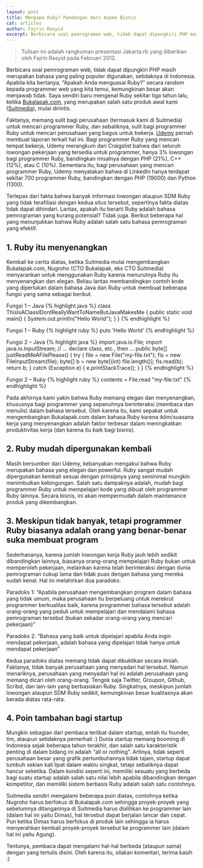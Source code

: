 ```yaml
---
layout: post
title: Mengapa Ruby? Pandangan dari Aspek Bisnis
cat: articles
author: Fajrin Rasyid
excerpt: Berbicara soal pemrograman web, tidak dapat dipungkiri PHP masih merupakan bahasa yang paling populer digunakan, setidaknya di Indonesia.  Apabila kita bertanya, “Apakah Anda menguasai Ruby?” secara random kepada programmer web yang kita temui, kemungkinan besar akan menjawab tidak.
---
```


> Tulisan ini adalah rangkuman presentasi Jakarta.rb yang diberikan oleh Fajrin Rasyid pada Februari 2012.

Berbicara soal pemrograman web, tidak dapat dipungkiri PHP masih merupakan bahasa yang paling populer digunakan, setidaknya di Indonesia. Apabila kita bertanya, “Apakah Anda menguasai Ruby?” secara random kepada programmer web yang kita temui, kemungkinan besar akan menjawab tidak. Saya sendiri baru mengenal Ruby sekitar tiga tahun lalu, ketika [Bukalapak.com](http://www.bukalapak.com), yang merupakan salah satu produk awal kami ([Suitmedia](http://www.suitmedia.com)), mulai dirintis.

Faktanya, memang sulit bagi perusahaan (termasuk kami di Suitmedia) untuk mencari programmer Ruby, dan sebaliknya, sulit bagi programmer Ruby untuk mencari perusahaan yang bagus untuk bekerja. [Udemy](http://www.udemy.com/blog/modern-language-wars/) pernah membuat laporan terkait hal ini. Bagi programmer Ruby yang mencari tempat bekerja, Udemy merangkum dari Craigslist bahwa dari seluruh lowongan pekerjaan yang tersedia untuk programmer, hanya 3% lowongan bagi programmer Ruby, bandingkan misalnya dengan PHP (21%), C++ (12%),  atau C (10%).  Sementara itu, bagi perusahaan yang mencari programmer Ruby, Udemy menyatakan bahwa di LinkedIn hanya terdapat sekitar 700 programmer Ruby, bandingkan dengan PHP (19000) dan Python (1300).

Terlepas dari fakta bahwa banyak informasi lowongan ataupun SDM Ruby yang tidak terafiliasi dengan kedua situs tersebut, sepertinya fakta diatas tidak dapat dihindari. Lantas, apakah itu berarti Ruby adalah bahasa pemrograman yang kurang potensial? Tidak juga. Berikut beberapa hal yang menunjukkan bahwa Ruby adalah salah satu bahasa pemrograman yang efektif.

## 1. Ruby itu menyenangkan

  Kembali ke cerita diatas, ketika Suitmedia mulai mengembangkan Bukalapak.com, Nugroho (CTO Bukalapak, eks CTO Suitmedia) menyarankan untuk menggunakan Ruby karena menurutnya Ruby itu menyenangkan dan elegan. Beliau lantas membandingkan contoh kode yang diperlukan dalam bahasa Java dan Ruby untuk membuat beberapa fungsi yang sama sebagai berikut.

  Fungsi 1 – Java
  {% highlight java %}
  class ThisIsAClassIDontReallyWantToNameButJavaMakesMe
  {
    public static void main() {
      System.out.println("Hello World");
    }
  }
  {% endhighlight %}

  Fungsi 1 – Ruby
  {% highlight ruby %}
  puts 'Hello World'
  {% endhighlight %}

  Fungsi 2 – Java
  {% highlight java %}
  import java.io.File;
  import java.io.InputStream;
  // ... declare class, etc., then ...
  public byte[] justReadMeAFilePlease() {
    try {
      file = new File("my-file.txt");
      fis = new FileInputStream(file);
      byte[] b = new byte[(int) file.length()];
      fis.read(b);
      return b;
    } catch (Exception e) {
      e.printStackTrace();
    }
  }
  {% endhighlight %}

  Fungsi 2 – Ruby
  {% highlight ruby %}
  contents = File.read "my-file.txt"
  {% endhighlight %}

  Pada akhirnya kami yakin bahwa Ruby memang elegan dan menyenangkan, khususnya bagi programmer yang sepenuhnya berinteraksi (membaca dan menulis) dalam bahasa tersebut. Oleh karena itu, kami sepakat untuk mengembangkan Bukalapak.com dalam bahasa Ruby karena iklim/suasana kerja yang menyenangkan adalah faktor terbesar dalam meningkatkan produktivitas kerja (dan karena itu baik bagi bisnis).

## 2. Ruby mudah dipergunakan kembali

  Masih bersumber dari Udemy, kebanyakan mengakui bahwa Ruby merupakan bahasa yang elegan dan powerful. Ruby sangat mudah dipergunakan kembali sesuai dengan prinsipnya yang seminimal mungkin menimbulkan kebingungan. Salah satu dampaknya adalah, mudah bagi programmer Ruby untuk mempelajari kode yang dibuat oleh programmer Ruby lainnya. Secara bisnis, ini akan mempermudah dalam maintenance produk yang dikembangkan. 

## 3. Meskipun tidak banyak, tetapi programmer Ruby biasanya adalah orang yang benar-benar suka membuat program

  Sederhananya, karena jumlah lowongan kerja Ruby jauh lebih sedikit dibandingkan lainnya, biasanya orang-orang mempelajari Ruby bukan untuk memperoleh pekerjaan, melainkan karena telah berinteraksi dengan dunia pemrograman cukup lama dan tidak puas dengan bahasa yang mereka sudah kenal. Hal ini melahirkan dua paradoks:

  Paradoks 1: “Apabila perusahaan mengembangkan program dalam bahasa yang tidak umum, maka perusahaan itu
  berpeluang untuk merekrut programmer berkualitas baik, karena programmer bahasa tersebut adalah
  orang-orang yang peduli untuk mempelajari dan mendalami bahasa pemrograman tersebut (bukan sekadar orang-orang yang mencari pekerjaan)”

  Paradoks 2: “Bahasa yang baik untuk dipelajari apabila Anda ingin mendapat pekerjaan, adalah bahasa yang dipelajari tidak hanya untuk mendapat pekerjaan”

  Kedua paradoks diatas memang tidak dapat dibuktikan secara ilmiah. Faktanya, tidak banyak perusahaan yang menyadari hal tersebut. Namun menariknya, perusahaan yang menyadari hal ini adalah perusahaan yang memang dicari oleh orang-orang. Tengok saja Twitter, Groupon, Github, Scribd, dan lain-lain yang berbasiskan Ruby. Singkatnya, meskipun jumlah lowongan ataupun SDM Ruby sedikit, kemungkinan besar kualitasnya akan berada diatas rata-rata.

## 4. Poin tambahan bagi startup

  Mungkin sebagian dari pembaca terlibat dalam startup, entah itu founder, tim, ataupun setidaknya pemerhati :) Dunia startup memang booming di Indonesia sejak beberapa tahun terakhir, dan salah satu karakteristik penting di dalam bidang ini adalah “all or nothing”. Artinya, tidak seperti perusahaan besar yang grafik pertumbuhannya tidak tajam, startup dapat tumbuh sekian kali lipat dalam waktu singkat, tetapi sebaliknya dapat hancur seketika. Dalam kondisi seperti ini, memiliki sesuatu yang berbeda bagi suatu startup adalah salah satu nilai lebih apabila dibandingkan dengan kompetitor, dan memiliki sistem berbasis Ruby adalah salah satu contohnya. 

Suitmedia sendiri mengalami beberapa poin diatas, contohnya ketika Nugroho harus berfokus di Bukalapak.com sehingga proyek-proyek yang sebelumnya ditanganinya di Suitmedia harus dialihkan ke programmer lain (dalam hal ini yaitu Dimas), hal tersebut dapat berjalan lancar dan cepat. Pun ketika Dimas harus berfokus di produk lain sehingga ia harus menyerahkan kembali proyek-proyek tersebut ke programmer lain (dalam hal ini yaitu Agung).

Tentunya, pembaca dapat mengalami hal-hal berbeda (ataupun sama) dengan yang tertulis disini. Oleh karena itu, silakan komentari, terima kasih :)
